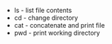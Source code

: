 - ls - list file contents
- cd - change directory
- cat - concatenate and print file
- pwd - print working directory
